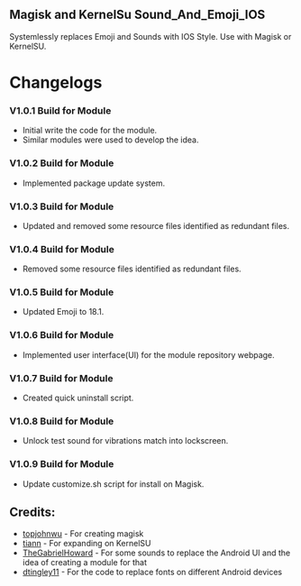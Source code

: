 ## Magisk and KernelSu Sound_And_Emoji_IOS

Systemlessly replaces Emoji and Sounds with IOS Style. Use with Magisk or KernelSU.

# Changelogs

### V1.0.1 Build for Module
- Initial write the code for the module.
- Similar modules were used to develop the idea.


### V1.0.2 Build for Module
- Implemented package update system.


### V1.0.3 Build for Module
- Updated and removed some resource files identified as redundant files.


### V1.0.4 Build for Module
- Removed some resource files identified as redundant files.


### V1.0.5 Build for Module
- Updated Emoji to 18.1.


### V1.0.6 Build for Module
- Implemented user interface(UI) for the module repository webpage.


### V1.0.7 Build for Module
- Created quick uninstall script.


### V1.0.8 Build for Module
- Unlock test sound for vibrations match into lockscreen.


### V1.0.9 Build for Module
- Update customize.sh script for install on Magisk.


## Credits:
- [topjohnwu](https://github.com/topjohnwu) - For creating magisk
- [tiann](https://github.com/tiann) - For expanding on KernelSU
- [TheGabrielHoward](https://github.com/TheGabrielHoward/IOS-sounds/tree/master) - For some sounds to replace the Android UI and the idea of creating a module for that
- [dtingley11](https://github.com/dtingley11/KernelSU-iOS-Emoji) - For the code to replace fonts on different Android devices